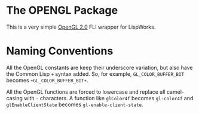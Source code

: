 # The OPENGL Package

This is a very simple [OpenGL 2.0](http://www.opengl.org/) FLI wrapper for LispWorks.

# Naming Conventions

All the OpenGL constants are keep their underscore variation, but also have the Common Lisp `+` syntax added. So, for example, `GL_COLOR_BUFFER_BIT` becomes `+GL_COLOR_BUFFER_BIT+`.

All the OpenGL functions are forced to lowercase and replace all camel-casing with `-` characters. A function like `glColor4f` becomes `gl-color4f` and `glEnableClientState` becomes `gl-enable-client-state`.
